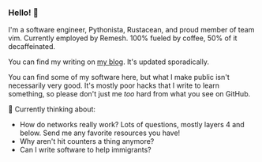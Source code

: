 ### Hello! 👋

I'm a software engineer, Pythonista, Rustacean, and proud member of team vim. Currently employed by Remesh. 100% fueled by coffee, 50% of it decaffeinated.

You can find my writing on [my blog](https://ntietz.com). It's updated sporadically.

You can find some of my software here, but what I make public isn't necessarily very good. It's mostly poor hacks that I write to learn something, so please don't just me _too_ hard from what you see on GitHub.

🤔 Currently thinking about:
* How do networks really work? Lots of questions, mostly layers 4 and below. Send me any favorite resources you have!
* Why aren't hit counters a thing anymore?
* Can I write software to help immigrants?

